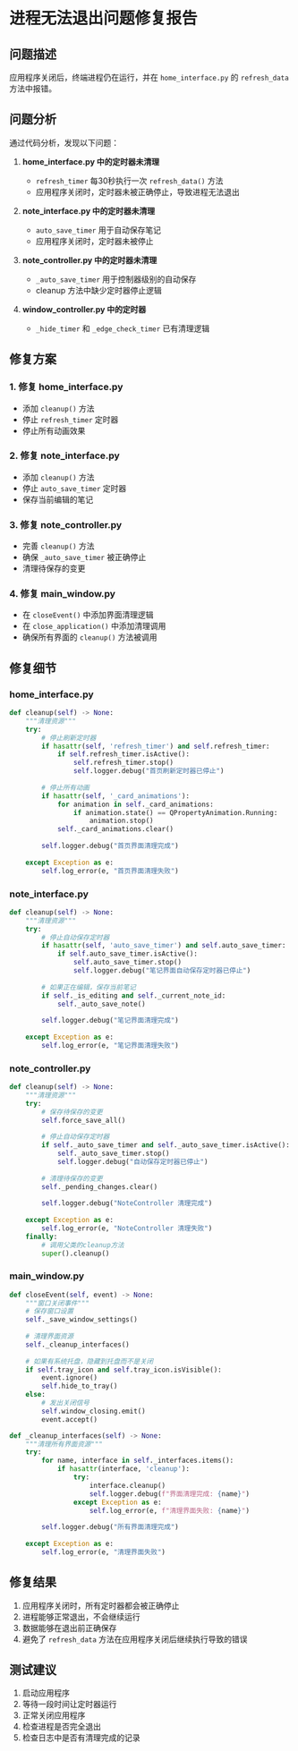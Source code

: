 # 进程无法退出问题修复报告

## 问题描述
应用程序关闭后，终端进程仍在运行，并在 `home_interface.py` 的 `refresh_data` 方法中报错。

## 问题分析
通过代码分析，发现以下问题：

1. **home_interface.py 中的定时器未清理**
   - `refresh_timer` 每30秒执行一次 `refresh_data()` 方法
   - 应用程序关闭时，定时器未被正确停止，导致进程无法退出

2. **note_interface.py 中的定时器未清理**
   - `auto_save_timer` 用于自动保存笔记
   - 应用程序关闭时，定时器未被停止

3. **note_controller.py 中的定时器未清理**
   - `_auto_save_timer` 用于控制器级别的自动保存
   - cleanup 方法中缺少定时器停止逻辑

4. **window_controller.py 中的定时器**
   - `_hide_timer` 和 `_edge_check_timer` 已有清理逻辑

## 修复方案

### 1. 修复 home_interface.py
- 添加 `cleanup()` 方法
- 停止 `refresh_timer` 定时器
- 停止所有动画效果

### 2. 修复 note_interface.py
- 添加 `cleanup()` 方法
- 停止 `auto_save_timer` 定时器
- 保存当前编辑的笔记

### 3. 修复 note_controller.py
- 完善 `cleanup()` 方法
- 确保 `_auto_save_timer` 被正确停止
- 清理待保存的变更

### 4. 修复 main_window.py
- 在 `closeEvent()` 中添加界面清理逻辑
- 在 `close_application()` 中添加清理调用
- 确保所有界面的 `cleanup()` 方法被调用

## 修复细节

### home_interface.py
```python
def cleanup(self) -> None:
    """清理资源"""
    try:
        # 停止刷新定时器
        if hasattr(self, 'refresh_timer') and self.refresh_timer:
            if self.refresh_timer.isActive():
                self.refresh_timer.stop()
                self.logger.debug("首页刷新定时器已停止")
        
        # 停止所有动画
        if hasattr(self, '_card_animations'):
            for animation in self._card_animations:
                if animation.state() == QPropertyAnimation.Running:
                    animation.stop()
            self._card_animations.clear()
        
        self.logger.debug("首页界面清理完成")
        
    except Exception as e:
        self.log_error(e, "首页界面清理失败")
```

### note_interface.py
```python
def cleanup(self) -> None:
    """清理资源"""
    try:
        # 停止自动保存定时器
        if hasattr(self, 'auto_save_timer') and self.auto_save_timer:
            if self.auto_save_timer.isActive():
                self.auto_save_timer.stop()
                self.logger.debug("笔记界面自动保存定时器已停止")
        
        # 如果正在编辑，保存当前笔记
        if self._is_editing and self._current_note_id:
            self._auto_save_note()
        
        self.logger.debug("笔记界面清理完成")
        
    except Exception as e:
        self.log_error(e, "笔记界面清理失败")
```

### note_controller.py
```python
def cleanup(self) -> None:
    """清理资源"""
    try:
        # 保存待保存的变更
        self.force_save_all()
        
        # 停止自动保存定时器
        if self._auto_save_timer and self._auto_save_timer.isActive():
            self._auto_save_timer.stop()
            self.logger.debug("自动保存定时器已停止")
        
        # 清理待保存的变更
        self._pending_changes.clear()
        
        self.logger.debug("NoteController 清理完成")
        
    except Exception as e:
        self.log_error(e, "NoteController 清理失败")
    finally:
        # 调用父类的cleanup方法
        super().cleanup()
```

### main_window.py
```python
def closeEvent(self, event) -> None:
    """窗口关闭事件"""
    # 保存窗口设置
    self._save_window_settings()
    
    # 清理界面资源
    self._cleanup_interfaces()
    
    # 如果有系统托盘，隐藏到托盘而不是关闭
    if self.tray_icon and self.tray_icon.isVisible():
        event.ignore()
        self.hide_to_tray()
    else:
        # 发出关闭信号
        self.window_closing.emit()
        event.accept()

def _cleanup_interfaces(self) -> None:
    """清理所有界面资源"""
    try:
        for name, interface in self._interfaces.items():
            if hasattr(interface, 'cleanup'):
                try:
                    interface.cleanup()
                    self.logger.debug(f"界面清理完成: {name}")
                except Exception as e:
                    self.log_error(e, f"清理界面失败: {name}")
        
        self.logger.debug("所有界面清理完成")
        
    except Exception as e:
        self.log_error(e, "清理界面失败")
```

## 修复结果
1. 应用程序关闭时，所有定时器都会被正确停止
2. 进程能够正常退出，不会继续运行
3. 数据能够在退出前正确保存
4. 避免了 `refresh_data` 方法在应用程序关闭后继续执行导致的错误

## 测试建议
1. 启动应用程序
2. 等待一段时间让定时器运行
3. 正常关闭应用程序
4. 检查进程是否完全退出
5. 检查日志中是否有清理完成的记录